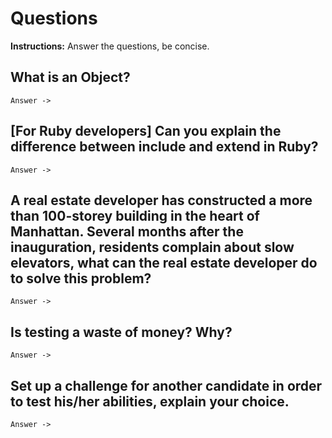 # Questions
**Instructions:** Answer the questions, be concise.

## What is an Object?

    Answer ->

## [For Ruby developers] Can you explain the difference between include and extend in Ruby?

    Answer ->

## A real estate developer has constructed a more than 100-storey building in the heart of Manhattan. Several months after the inauguration, residents complain about slow elevators, what can the real estate developer do to solve this problem?

    Answer ->

## Is testing a waste of money? Why?

    Answer ->

## Set up a challenge for another candidate in order to test his/her abilities, explain your choice.

    Answer ->